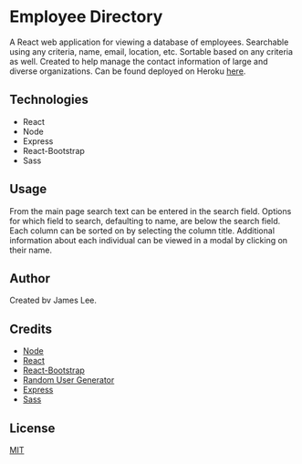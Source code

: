 # Employee Directory

A React web application for viewing a database of employees.  Searchable using any criteria, name, email, location, etc.  Sortable based on any criteria as well. Created to help manage the contact information of large and diverse organizations.  Can be found deployed on Heroku [here](https://react-employee-directory-jl.herokuapp.com).

## Technologies

* React
* Node
* Express
* React-Bootstrap
* Sass

## Usage

From the main page search text can be entered in the search field.  Options for which field to search, defaulting to name, are below the search field.  Each column can be sorted on by selecting the column title.  Additional information about each individual can be viewed in a modal by clicking on their name.


## Author
Created bv James Lee.

## Credits

* [Node](https://nodejs.org/en/)
* [React](https://reactjs.org/)
* [React-Bootstrap](https://github.com/react-bootstrap/react-bootstrap)
* [Random User Generator](https://randomuser.me)
* [Express](https://expressjs.com/)
* [Sass](https://sass-lang.com/)

## License

[MIT](https://choosealicense.com/licenses/mit/)